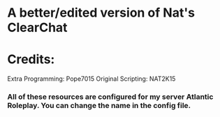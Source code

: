 # A better/edited version of Nat's ClearChat


# Credits:

Extra Programming: Pope7015
Original Scripting: NAT2K15

### All of these resources are configured for my server Atlantic Roleplay. You can change the name in the config file.
